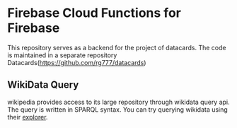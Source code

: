 # Firebase Cloud Functions for Firebase

This repository serves as a backend for the project of datacards. The code is maintained in a separate repository Datacards(https://github.com/rg777/datacards)

## WikiData Query

wikipedia provides access to its large repository through wikidata query api. The query is written in SPARQL syntax. You can try querying wikidata using their [explorer](https://query.wikidata.org/).

